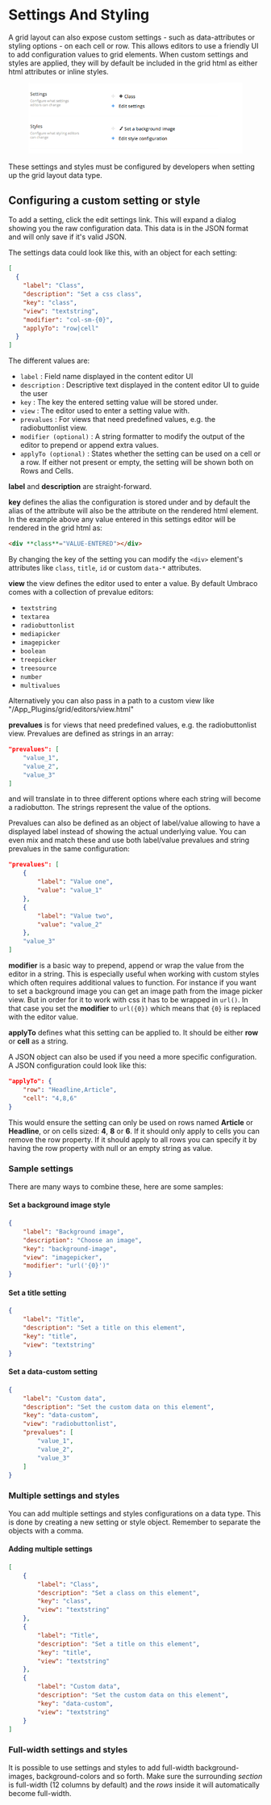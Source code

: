 # Settings And Styling

A grid layout can also expose custom settings - such as data-attributes or styling options - on each cell or row. This allows editors to use a friendly UI to add configuration values to grid elements. When custom settings and styles are applied, they will by default be included in the grid html as either html attributes or inline styles.

<figure><img src="../../../../../../.gitbook/assets/settings.png" alt=""><figcaption></figcaption></figure>

These settings and styles must be configured by developers when setting up the grid layout data type.

## Configuring a custom setting or style

To add a setting, click the edit settings link. This will expand a dialog showing you the raw configuration data. This data is in the JSON format and will only save if it's valid JSON.

The settings data could look like this, with an object for each setting:

```json
[
  {
    "label": "Class",
    "description": "Set a css class",
    "key": "class",
    "view": "textstring",
    "modifier": "col-sm-{0}",
    "applyTo": "row|cell"
  }
]
```

The different values are:

* `label` : Field name displayed in the content editor UI
* `description` : Descriptive text displayed in the content editor UI to guide the user
* `key` : The key the entered setting value will be stored under.
* `view` : The editor used to enter a setting value with.
* `prevalues` : For views that need predefined values, e.g. the radiobuttonlist view.
* `modifier (optional)` : A string formatter to modify the output of the editor to prepend or append extra values.
* `applyTo (optional)` : States whether the setting can be used on a cell or a row. If either not present or empty, the setting will be shown both on Rows and Cells.

**label** and **description** are straight-forward.

**key** defines the alias the configuration is stored under and by default the alias of the attribute will also be the attribute on the rendered html element. In the example above any value entered in this settings editor will be rendered in the grid html as:

```html
<div **class**="VALUE-ENTERED"></div>
```

By changing the key of the setting you can modify the `<div>` element's attributes like `class`, `title`, `id` or custom `data-*` attributes.

**view** the view defines the editor used to enter a value. By default Umbraco comes with a collection of prevalue editors:

* `textstring`
* `textarea`
* `radiobuttonlist`
* `mediapicker`
* `imagepicker`
* `boolean`
* `treepicker`
* `treesource`
* `number`
* `multivalues`

Alternatively you can also pass in a path to a custom view like "/App\_Plugins/grid/editors/view.html"

**prevalues** is for views that need predefined values, e.g. the radiobuttonlist view. Prevalues are defined as strings in an array:

```json
"prevalues": [
    "value_1",
    "value_2",
    "value_3"
]
```

and will translate in to three different options where each string will become a radiobutton. The strings represent the value of the options.

Prevalues can also be defined as an object of label/value allowing to have a displayed label instead of showing the actual underlying value. You can even mix and match these and use both label/value prevalues and string prevalues in the same configuration:

```json
"prevalues": [
    {
        "label": "Value one",
        "value": "value_1"
    },
    {
        "label": "Value two",
        "value": "value_2"
    },
    "value_3"
]
```

**modifier** is a basic way to prepend, append or wrap the value from the editor in a string. This is especially useful when working with custom styles which often requires additional values to function. For instance if you want to set a background image you can get an image path from the image picker view. But in order for it to work with css it has to be wrapped in `url()`. In that case you set the **modifier** to `url({0})` which means that `{0}` is replaced with the editor value.

**applyTo** defines what this setting can be applied to. It should be either **row** or **cell** as a string.

A JSON object can also be used if you need a more specific configuration. A JSON configuration could look like this:

```json
"applyTo": {
    "row": "Headline,Article",
    "cell": "4,8,6"
}
```

This would ensure the setting can only be used on rows named **Article** or **Headline**, or on cells sized: **4**, **8** or **6**. If it should only apply to cells you can remove the row property. If it should apply to all rows you can specify it by having the row property with null or an empty string as value.

### Sample settings

There are many ways to combine these, here are some samples:

#### Set a background image style

```json
{
    "label": "Background image",
    "description": "Choose an image",
    "key": "background-image",
    "view": "imagepicker",
    "modifier": "url('{0}')"
}
```

#### Set a title setting

```json
{
    "label": "Title",
    "description": "Set a title on this element",
    "key": "title",
    "view": "textstring"
}
```

#### Set a data-custom setting

```json
{
    "label": "Custom data",
    "description": "Set the custom data on this element",
    "key": "data-custom",
    "view": "radiobuttonlist",
    "prevalues": [
        "value_1",
        "value_2",
        "value_3"
    ]
}
```

### Multiple settings and styles

You can add multiple settings and styles configurations on a data type. This is done by creating a new setting or style object. Remember to separate the objects with a comma.

#### Adding multiple settings

```json
[
    {
        "label": "Class",
        "description": "Set a class on this element",
        "key": "class",
        "view": "textstring"
    },
    {
        "label": "Title",
        "description": "Set a title on this element",
        "key": "title",
        "view": "textstring"
    },
    {
        "label": "Custom data",
        "description": "Set the custom data on this element",
        "key": "data-custom",
        "view": "textstring"
    }
]
```

### Full-width settings and styles

It is possible to use settings and styles to add full-width background-images, background-colors and so forth. Make sure the surrounding _section_ is full-width (12 columns by default) and the _rows_ inside it will automatically become full-width.
